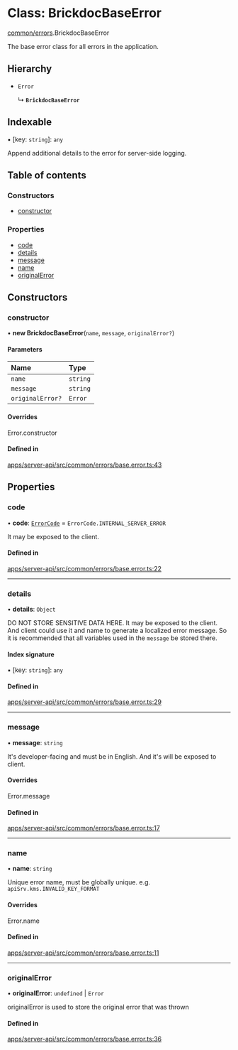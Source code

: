 # Class: BrickdocBaseError

[common/errors](../modules/common_errors.md).BrickdocBaseError

The base error class for all errors in the application.

## Hierarchy

- `Error`

  ↳ **`BrickdocBaseError`**

## Indexable

▪ [key: `string`]: `any`

Append additional details to the error for server-side logging.

## Table of contents

### Constructors

- [constructor](common_errors.BrickdocBaseError.md#constructor)

### Properties

- [code](common_errors.BrickdocBaseError.md#code)
- [details](common_errors.BrickdocBaseError.md#details)
- [message](common_errors.BrickdocBaseError.md#message)
- [name](common_errors.BrickdocBaseError.md#name)
- [originalError](common_errors.BrickdocBaseError.md#originalerror)

## Constructors

### <a id="constructor" name="constructor"></a> constructor

• **new BrickdocBaseError**(`name`, `message`, `originalError?`)

#### Parameters

| Name             | Type     |
| :--------------- | :------- |
| `name`           | `string` |
| `message`        | `string` |
| `originalError?` | `Error`  |

#### Overrides

Error.constructor

#### Defined in

[apps/server-api/src/common/errors/base.error.ts:43](https://github.com/brickdoc/brickdoc/blob/master/apps/server-api/src/common/errors/base.error.ts#L43)

## Properties

### <a id="code" name="code"></a> code

• **code**: [`ErrorCode`](../enums/common_errors.ErrorCode.md) = `ErrorCode.INTERNAL_SERVER_ERROR`

It may be exposed to the client.

#### Defined in

[apps/server-api/src/common/errors/base.error.ts:22](https://github.com/brickdoc/brickdoc/blob/master/apps/server-api/src/common/errors/base.error.ts#L22)

---

### <a id="details" name="details"></a> details

• **details**: `Object`

DO NOT STORE SENSITIVE DATA HERE. It may be exposed to the client.
And client could use it and name to generate a localized error message.
So it is recommended that all variables used in the `message` be stored there.

#### Index signature

▪ [key: `string`]: `any`

#### Defined in

[apps/server-api/src/common/errors/base.error.ts:29](https://github.com/brickdoc/brickdoc/blob/master/apps/server-api/src/common/errors/base.error.ts#L29)

---

### <a id="message" name="message"></a> message

• **message**: `string`

It's developer-facing and must be in English.
And it's will be exposed to client.

#### Overrides

Error.message

#### Defined in

[apps/server-api/src/common/errors/base.error.ts:17](https://github.com/brickdoc/brickdoc/blob/master/apps/server-api/src/common/errors/base.error.ts#L17)

---

### <a id="name" name="name"></a> name

• **name**: `string`

Unique error name, must be globally unique.
e.g. `apiSrv.kms.INVALID_KEY_FORMAT`

#### Overrides

Error.name

#### Defined in

[apps/server-api/src/common/errors/base.error.ts:11](https://github.com/brickdoc/brickdoc/blob/master/apps/server-api/src/common/errors/base.error.ts#L11)

---

### <a id="originalerror" name="originalerror"></a> originalError

• **originalError**: `undefined` \| `Error`

originalError is used to store the original error that was thrown

#### Defined in

[apps/server-api/src/common/errors/base.error.ts:36](https://github.com/brickdoc/brickdoc/blob/master/apps/server-api/src/common/errors/base.error.ts#L36)
